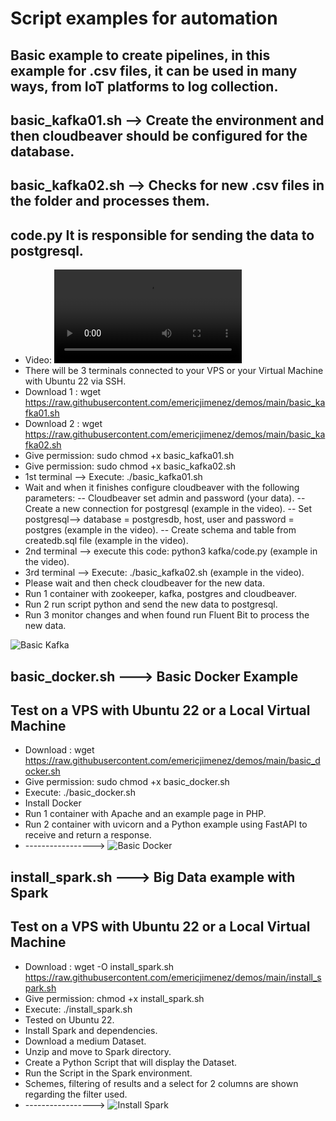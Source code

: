 # Script examples for automation
## Basic example to create pipelines, in this example for .csv files, it can be used in many ways, from IoT platforms to log collection.
## basic_kafka01.sh --> Create the environment and then cloudbeaver should be configured for the database.
## basic_kafka02.sh --> Checks for new .csv files in the folder and processes them.
## code.py It is responsible for sending the data to postgresql.
- Video: ![Download Video](https://raw.githubusercontent.com/emericjimenez/demos/main/basic_kafka/basic_kafka.mp4)
- There will be 3 terminals connected to your VPS or your Virtual Machine with Ubuntu 22 via SSH.
- Download 1 : wget https://raw.githubusercontent.com/emericjimenez/demos/main/basic_kafka01.sh
- Download 2 : wget https://raw.githubusercontent.com/emericjimenez/demos/main/basic_kafka02.sh
- Give permission: sudo chmod +x basic_kafka01.sh
- Give permission: sudo chmod +x basic_kafka02.sh
- 1st terminal --> Execute: ./basic_kafka01.sh
- Wait and when it finishes configure cloudbeaver with the following parameters:
-- Cloudbeaver set admin and password (your data).
-- Create a new connection for postgresql (example in the video).
-- Set postgresql--> database = postgresdb, host, user and password = postgres (example in the video).
-- Create schema and table from createdb.sql file (example in the video).
- 2nd terminal --> execute this code: python3 kafka/code.py (example in the video).
- 3rd terminal --> Execute: ./basic_kafka02.sh (example in the video).
- Please wait and then check cloudbeaver for the new data.
- Run 1 container with zookeeper, kafka, postgres and cloudbeaver.
- Run 2 run script python and send the new data to postgresql.
- Run 3 monitor changes and when found run Fluent Bit to process the new data.

![Basic Kafka](https://github.com/emericjimenez/demos/blob/main/basic_kafka.gif)

## basic_docker.sh ---> Basic Docker Example
## Test on a VPS with Ubuntu 22 or a Local Virtual Machine
- Download : wget https://raw.githubusercontent.com/emericjimenez/demos/main/basic_docker.sh
- Give permission: sudo chmod +x basic_docker.sh
- Execute: ./basic_docker.sh
- Install Docker
- Run 1 container with Apache and an example page in PHP.
- Run 2 container with uvicorn and a Python example using FastAPI to receive and return a response.
- ----------------->
![Basic Docker](https://github.com/emericjimenez/demos/blob/main/basic_docker.gif)

## install_spark.sh ---> Big Data example with Spark
## Test on a VPS with Ubuntu 22 or a Local Virtual Machine
- Download : wget -O install_spark.sh https://raw.githubusercontent.com/emericjimenez/demos/main/install_spark.sh
- Give permission: chmod +x install_spark.sh
- Execute: ./install_spark.sh
- Tested on Ubuntu 22.
- Install Spark and dependencies.
- Download a medium Dataset.
- Unzip and move to Spark directory.
- Create a Python Script that will display the Dataset.
- Run the Script in the Spark environment.
- Schemes, filtering of results and a select for 2 columns are shown regarding the filter used.
- ----------------->
![Install Spark](https://github.com/emericjimenez/demos/blob/main/install_spark.gif)
